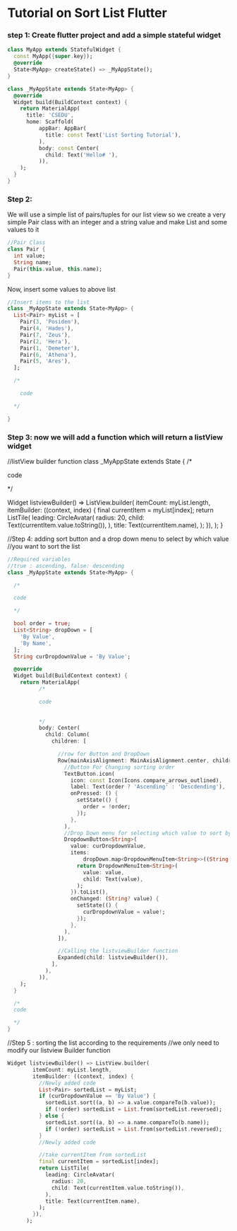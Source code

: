 # Tutorial on Sort List Flutter

### **step 1: Create flutter project and add a simple stateful widget**

```dart
class MyApp extends StatefulWidget {
  const MyApp({super.key});
  @override
  State<MyApp> createState() => _MyAppState();
}

class _MyAppState extends State<MyApp> {
  @override
  Widget build(BuildContext context) {
    return MaterialApp(
      title: 'CSEDU',
      home: Scaffold(
          appBar: AppBar(
            title: const Text('List Sorting Tutorial'),
          ),
          body: const Center(
            child: Text('Hello# '),
          )),
    );
  }
}
```

### **Step 2:**

We will use a simple list of pairs/tuples for our list view
so we create a very simple Pair class with an integer and a string value
and make List<Pair> and some values to it

```dart
//Pair Class
class Pair {
  int value;
  String name;
  Pair(this.value, this.name);
}
```
Now, insert some values to above list
```dart
//Insert items to the list
class _MyAppState extends State<MyApp> {
  List<Pair> myList = [
    Pair(3, 'Posiden'),
    Pair(4, 'Hades'),
    Pair(7, 'Zeus'),
    Pair(2, 'Hera'),
    Pair(1, 'Demeter'),
    Pair(6, 'Athena'),
    Pair(5, 'Ares'),
  ];

  /*

    code 

  */

}
```

### **Step 3: now we will add a function which will return a listView widget**

//listView builder function
class _MyAppState extends State<MyApp> {
  /*

  code

  */

  Widget listviewBuilder() => ListView.builder(
        itemCount: myList.length,
        itemBuilder: ((context, index) {
          final currentItem = myList[index];
          return ListTile(
            leading: CircleAvatar(
              radius: 20,
              child: Text(currentItem.value.toString()),
            ),
            title: Text(currentItem.name),
          );
        }),
      );
}

//Step 4: adding sort button and a drop down menu to select by which value
//you want to sort the list

```dart
//Required variables
//true : ascending, false: descending
class _MyAppState extends State<MyApp> {

  /*

  code

  */

  bool order = true;
  List<String> dropDown = [
    'By Value',
    'By Name',
  ];
  String curDropdownValue = 'By Value';

  @override
  Widget build(BuildContext context) {
    return MaterialApp(
          /*

          code
          
          
          */
          body: Center(
            child: Column(
              children: [

                //row for Button and DropDown 
                Row(mainAxisAlignment: MainAxisAlignment.center, children: [
                  //Button For Changing sorting order
                  TextButton.icon(
                    icon: const Icon(Icons.compare_arrows_outlined),
                    label: Text(order ? 'Ascending' : 'Descdending'),
                    onPressed: () {
                      setState(() {
                        order = !order;
                      });
                    },
                  ),
                  //Drop Down menu for selecting which value to sort by
                  DropdownButton<String>(
                    value: curDropdownValue,
                    items:
                        dropDown.map<DropdownMenuItem<String>>((String value) {
                      return DropdownMenuItem<String>(
                        value: value,
                        child: Text(value),
                      );
                    }).toList(),
                    onChanged: (String? value) {
                      setState(() {
                        curDropdownValue = value!;
                      });
                    },
                  ),
                ]),

                //Calling the listviewBuilder function
                Expanded(child: listviewBuilder()),
              ],
            ),
          )),
    );
  }

  /*
  code

  */
}
```

//Step 5 : sorting the list according to the requirements
//we only need to modify our listview Builder function

```dart
Widget listviewBuilder() => ListView.builder(
        itemCount: myList.length,
        itemBuilder: ((context, index) {
          //Newly added code
          List<Pair> sortedList = myList;
          if (curDropdownValue == 'By Value') {
            sortedList.sort((a, b) => a.value.compareTo(b.value));
            if (!order) sortedList = List.from(sortedList.reversed);
          } else {
            sortedList.sort((a, b) => a.name.compareTo(b.name));
            if (!order) sortedList = List.from(sortedList.reversed);
          }
          //Newly added code

          //take currentItem from sortedList
          final currentItem = sortedList[index];
          return ListTile(
            leading: CircleAvatar(
              radius: 20,
              child: Text(currentItem.value.toString()),
            ),
            title: Text(currentItem.name),
          );
        }),
      );
```